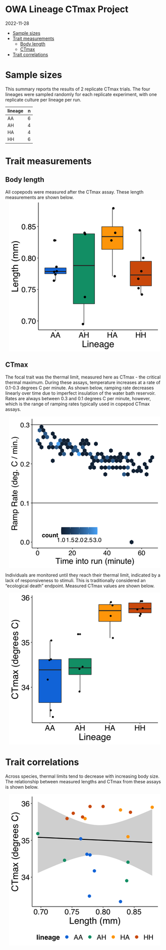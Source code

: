 OWA Lineage CTmax Project
================
2022-11-28

-   <a href="#sample-sizes" id="toc-sample-sizes">Sample sizes</a>
-   <a href="#trait-measurements" id="toc-trait-measurements">Trait
    measurements</a>
    -   <a href="#body-length" id="toc-body-length">Body length</a>
    -   <a href="#ctmax" id="toc-ctmax">CTmax</a>
-   <a href="#trait-correlations" id="toc-trait-correlations">Trait
    correlations</a>

# Sample sizes

This summary reports the results of 2 replicate CTmax trials. The four
lineages were sampled randomly for each replicate experiment, with one
replicate culture per lineage per run.

| lineage |   n |
|:--------|----:|
| AA      |   6 |
| AH      |   4 |
| HA      |   4 |
| HH      |   6 |

# Trait measurements

## Body length

All copepods were measured after the CTmax assay. These length
measurements are shown below.
<img src="../Figures/markdown/lineage-lengths-1.png" style="display: block; margin: auto;" />

## CTmax

The focal trait was the thermal limit, measured here as CTmax - the
critical thermal maximum. During these assays, temperature increases at
a rate of 0.1-0.3 degrees C per minute. As shown below, ramping rate
decreases linearly over time due to imperfect insulation of the water
bath reservoir. Rates are always between 0.3 and 0.1 degrees C per
minute, however, which is the range of ramping rates typically used in
copepod CTmax assays.

<img src="../Figures/markdown/ramp-rates-1.png" style="display: block; margin: auto;" />

Individuals are monitored until they reach their thermal limit,
indicated by a lack of responsiveness to stimuli. This is traditionally
considered an “ecological death” endpoint. Measured CTmax values are
shown below.

<img src="../Figures/markdown/lineage-ctmax-1.png" style="display: block; margin: auto;" />

# Trait correlations

Across species, thermal limits tend to decrease with increasing body
size. The relationship between measured lengths and CTmax from these
assays is shown below.

<img src="../Figures/markdown/length-ctmax-1.png" style="display: block; margin: auto;" />

